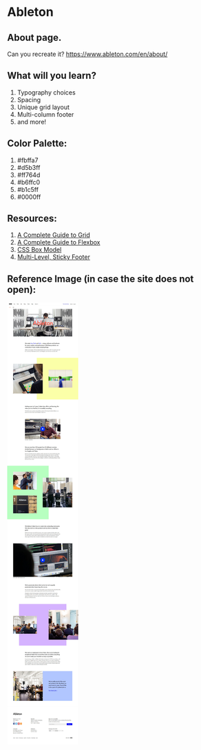 # Ableton

## About page.
Can you recreate it?
https://www.ableton.com/en/about/


## What will you learn?
1. Typography choices
2. Spacing
3. Unique grid layout
4. Multi-column footer
5. and more!

## Color Palette:
1. #fbffa7
2. #d5b3ff
3. #ff764d
4. #b6ffc0
5. #b1c5ff
6. #0000ff

## Resources:
1. [A Complete Guide to Grid](https://css-tricks.com/snippets/css/complete-guide-grid/)
2. [A Complete Guide to Flexbox](https://css-tricks.com/snippets/css/a-guide-to-flexbox/)
3. [CSS Box Model](https://www.w3schools.com/css/css_boxmodel.asp)
4. [Multi-Level, Sticky Footer](https://webdesign.tutsplus.com/tutorials/how-to-build-a-responsive-multi-level-sticky-footer-with-flexbox--cms-33341)

## Reference Image (in case the site does not open):
![site](reference%20Image.jpg)